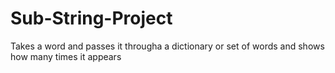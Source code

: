 # Sub-String-Project
Takes a word and passes it througha a dictionary or set of words and shows how many times it appears
